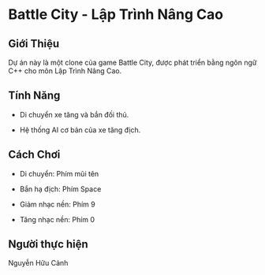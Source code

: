 # **Battle City - Lập Trình Nâng Cao**
## Giới Thiệu

Dự án này là một clone của game Battle City, được phát triển bằng ngôn ngữ C++ cho môn Lập Trình Nâng Cao.

## Tính Năng

- Di chuyển xe tăng và bắn đối thủ.

- Hệ thống AI cơ bản của xe tăng địch.
  
## Cách Chơi

- Di chuyển: Phím mũi tên 

- Bắn hạ địch: Phím Space

- Giảm nhạc nền: Phím 9

- Tăng nhạc nền: Phím 0

## Người thực hiện

  Nguyễn Hữu Cảnh
